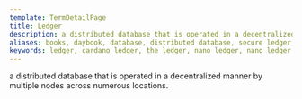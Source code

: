 ```yaml
---
template: TermDetailPage
title: Ledger
description: a distributed database that is operated in a decentralized manner by multiple nodes across numerous locations.
aliases: books, daybook, database, distributed database, secure ledger, cardano ledger, register, record book, the ledger
keywords: ledger, cardano ledger, the ledger, nano ledger, nano ledger x
---
```


a distributed database that is operated in a decentralized manner by multiple nodes across numerous locations.
